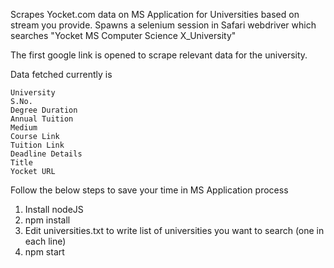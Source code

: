 Scrapes Yocket.com data on MS Application for Universities based on stream you provide.
Spawns a selenium session in Safari webdriver which searches "Yocket MS Computer Science X_University"

The first google link is opened to scrape relevant data for the university. 

Data fetched currently is
```
University
S.No.
Degree Duration
Annual Tuition
Medium
Course Link
Tuition Link
Deadline Details
Title
Yocket URL
```

Follow the below steps to save your time in MS Application process


1. Install nodeJS
2. npm install
4. Edit universities.txt to write list of universities you want to search (one in each line)
5. npm start
